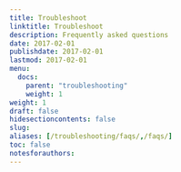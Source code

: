```yaml
---
title: Troubleshoot 
linktitle: Troubleshoot
description: Frequently asked questions
date: 2017-02-01
publishdate: 2017-02-01
lastmod: 2017-02-01
menu:
  docs:
    parent: "troubleshooting"
    weight: 1
weight: 1	
draft: false
hidesectioncontents: false
slug:
aliases: [/troubleshooting/faqs/,/faqs/]
toc: false
notesforauthors:
---
```


